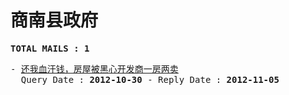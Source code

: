 # 商南县政府
<pre><b>TOTAL MAILS : 1</b></pre>
<pre>
- <a href="../../categories/mails/1455.md">还我血汗钱，房屋被黑心开发商一房两卖</a><br/>  Query Date : <b>2012-10-30</b> - Reply Date : <b>2012-11-05</b>
</pre>
